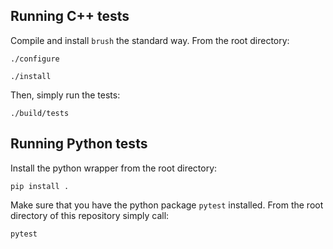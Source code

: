 ## Running C++ tests

Compile and install `brush` the standard way. From the root directory:

`./configure`

`./install`

Then, simply run the tests:

`./build/tests`

## Running Python tests

Install the python wrapper from the root directory:

`pip install .`

Make sure that you have the python package `pytest` installed. From the root directory of this repository simply call:

`pytest`